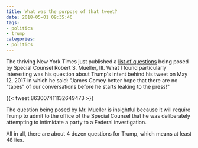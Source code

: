 ```yaml
---
title: What was the purpose of that tweet?
date: 2018-05-01 09:35:46
tags:
- politics
- trump
categories:
- politics
---
```

The thriving New York Times just published a [list of questions](https://www.nytimes.com/2018/04/30/us/politics/questions-mueller-wants-to-ask-trump-russia.html) being posed by Special Counsel Robert S. Mueller, III. What I found particularly interesting was his question about Trump's intent behind his tweet on May 12, 2017 in which he said: "James Comey better hope that there are no "tapes" of our conversations before he starts leaking to the press!"

{{< tweet 863007411132649473 >}}

The question being posed by Mr. Mueller is insightful because it will require Trump to admit to the office of the Special Counsel that he was deliberately attempting to intimidate a party to a Federal investigation.

All in all, there are about 4 dozen questions for Trump, which means at least 48 lies.
